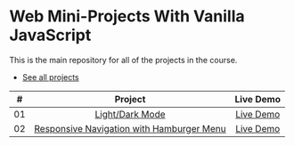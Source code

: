 # Web Mini-Projects With Vanilla JavaScript

This is the main repository for all of the projects in the course.

- [See all projects](https://abdifatahali.github.io/JS-mini-projects/)

|  #  |            Project             | Live Demo |
| :-: | :----------------------------: | :-------: |
| 01  |       [Light/Dark Mode](https://github.com/abdifatahali/JS-mini-projects/tree/master/light-dark-theme)       | [Live Demo](https://abdifatahali.github.io/JS-mini-projects/light-dark-theme/)  |
| 02  |       [Responsive Navigation with Hamburger Menu ](https://github.com/abdifatahali/JS-mini-projects/tree/master/responsive-navigation-with-hamburger-menu)       | [Live Demo](https://abdifatahali.github.io/JS-mini-projects/responsive-navigation-with-hamburger-menu/)  |

